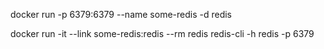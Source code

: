 docker run -p 6379:6379 --name some-redis -d redis

docker run -it --link some-redis:redis --rm redis redis-cli -h redis -p 6379